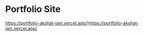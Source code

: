 # Portfolio Site
https://portfolio-akshat-jain.vercel.app/)https://portfolio-akshat-jain.vercel.app/
